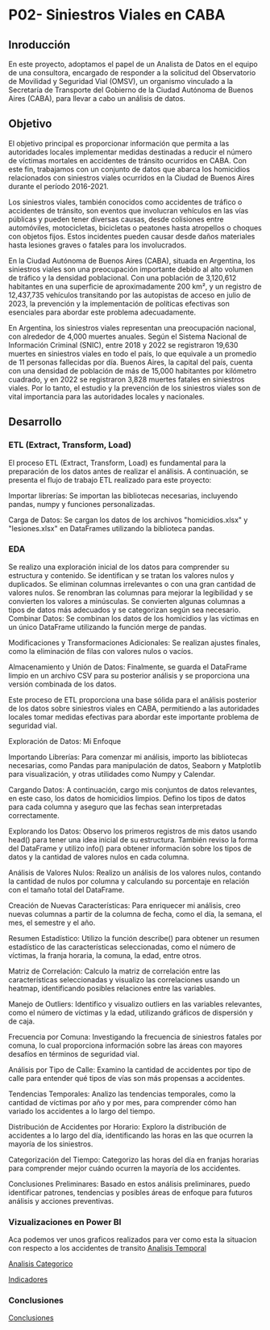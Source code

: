 
# P02- Siniestros Viales en CABA

## Inroducción

En este proyecto, adoptamos el papel de un Analista de Datos en el equipo de una consultora, encargado de responder a la solicitud del Observatorio de Movilidad y Seguridad Vial (OMSV), un organismo vinculado a la Secretaría de Transporte del Gobierno de la Ciudad Autónoma de Buenos Aires (CABA), para llevar a cabo un análisis de datos.

## Objetivo
El objetivo principal es proporcionar información que permita a las autoridades locales implementar medidas destinadas a reducir el número de víctimas mortales en accidentes de tránsito ocurridos en CABA. Con este fin, trabajamos con un conjunto de datos que abarca los homicidios relacionados con siniestros viales ocurridos en la Ciudad de Buenos Aires durante el período 2016-2021.

Los siniestros viales, también conocidos como accidentes de tráfico o accidentes de tránsito, son eventos que involucran vehículos en las vías públicas y pueden tener diversas causas, desde colisiones entre automóviles, motocicletas, bicicletas o peatones hasta atropellos o choques con objetos fijos. Estos incidentes pueden causar desde daños materiales hasta lesiones graves o fatales para los involucrados.

En la Ciudad Autónoma de Buenos Aires (CABA), situada en Argentina, los siniestros viales son una preocupación importante debido al alto volumen de tráfico y la densidad poblacional. Con una población de 3,120,612 habitantes en una superficie de aproximadamente 200 km², y un registro de 12,437,735 vehículos transitando por las autopistas de acceso en julio de 2023, la prevención y la implementación de políticas efectivas son esenciales para abordar este problema adecuadamente.

En Argentina, los siniestros viales representan una preocupación nacional, con alrededor de 4,000 muertes anuales. Según el Sistema Nacional de Información Criminal (SNIC), entre 2018 y 2022 se registraron 19,630 muertes en siniestros viales en todo el país, lo que equivale a un promedio de 11 personas fallecidas por día. Buenos Aires, la capital del país, cuenta con una densidad de población de más de 15,000 habitantes por kilómetro cuadrado, y en 2022 se registraron 3,828 muertes fatales en siniestros viales. Por lo tanto, el estudio y la prevención de los siniestros viales son de vital importancia para las autoridades locales y nacionales.

## Desarrollo

### ETL (Extract, Transform, Load)
El proceso ETL (Extract, Transform, Load) es fundamental para la preparación de los datos antes de realizar el análisis. A continuación, se presenta el flujo de trabajo ETL realizado para este proyecto:

Importar librerías: Se importan las bibliotecas necesarias, incluyendo pandas, numpy y funciones personalizadas.

Carga de Datos: Se cargan los datos de los archivos "homicidios.xlsx" y "lesiones.xlsx" en DataFrames utilizando la biblioteca pandas.

### EDA

Se realizo una exploración inicial de los datos para comprender su estructura y contenido.
Se identifican y se tratan los valores nulos y duplicados.
Se eliminan columnas irrelevantes o con una gran cantidad de valores nulos.
Se renombran las columnas para mejorar la legibilidad y se convierten los valores a minúsculas.
Se convierten algunas columnas a tipos de datos más adecuados y se categorizan según sea necesario.
Combinar Datos: Se combinan los datos de los homicidios y las víctimas en un único DataFrame utilizando la función merge de pandas.

Modificaciones y Transformaciones Adicionales: Se realizan ajustes finales, como la eliminación de filas con valores nulos o vacíos.

Almacenamiento y Unión de Datos: Finalmente, se guarda el DataFrame limpio en un archivo CSV para su posterior análisis y se proporciona una versión combinada de los datos.

Este proceso de ETL proporciona una base sólida para el análisis posterior de los datos sobre siniestros viales en CABA, permitiendo a las autoridades locales tomar medidas efectivas para abordar este importante problema de seguridad vial.

Exploración de Datos: Mi Enfoque

Importando Librerías: Para comenzar mi análisis, importo las bibliotecas necesarias, como Pandas para manipulación de datos, Seaborn y Matplotlib para visualización, y otras utilidades como Numpy y Calendar.

Cargando Datos: A continuación, cargo mis conjuntos de datos relevantes, en este caso, los datos de homicidios limpios. Defino los tipos de datos para cada columna y aseguro que las fechas sean interpretadas correctamente.

Explorando los Datos: Observo los primeros registros de mis datos usando head() para tener una idea inicial de su estructura. También reviso la forma del DataFrame y utilizo info() para obtener información sobre los tipos de datos y la cantidad de valores nulos en cada columna.

Análisis de Valores Nulos: Realizo un análisis de los valores nulos, contando la cantidad de nulos por columna y calculando su porcentaje en relación con el tamaño total del DataFrame.

Creación de Nuevas Características: Para enriquecer mi análisis, creo nuevas columnas a partir de la columna de fecha, como el día, la semana, el mes, el semestre y el año.

Resumen Estadístico: Utilizo la función describe() para obtener un resumen estadístico de las características seleccionadas, como el número de víctimas, la franja horaria, la comuna, la edad, entre otros.

Matriz de Correlación: Calculo la matriz de correlación entre las características seleccionadas y visualizo las correlaciones usando un heatmap, identificando posibles relaciones entre las variables.

Manejo de Outliers: Identifico y visualizo outliers en las variables relevantes, como el número de víctimas y la edad, utilizando gráficos de dispersión y de caja.

Frecuencia por Comuna: Investigando la frecuencia de siniestros fatales por comuna, lo cual proporciona información sobre las áreas con mayores desafíos en términos de seguridad vial.

Análisis por Tipo de Calle: Examino la cantidad de accidentes por tipo de calle para entender qué tipos de vías son más propensas a accidentes.

Tendencias Temporales: Analizo las tendencias temporales, como la cantidad de víctimas por año y por mes, para comprender cómo han variado los accidentes a lo largo del tiempo.

Distribución de Accidentes por Horario: Exploro la distribución de accidentes a lo largo del día, identificando las horas en las que ocurren la mayoría de los siniestros.

Categorización del Tiempo: Categorizo las horas del día en franjas horarias para comprender mejor cuándo ocurren la mayoría de los accidentes.

Conclusiones Preliminares: Basado en estos análisis preliminares, puedo identificar patrones, tendencias y posibles áreas de enfoque para futuros análisis y acciones preventivas.

### Vizualizaciones en Power BI

Aca podemos ver unos graficos realizados para ver como esta la situacion con respecto a los accidentes de transito
[Analisis Temporal]("https://github.com/Angeljs094/PI02-DA/blob/main/Imagenes/Analisis_Temporal.png")

[Analisis Categorico]("https://github.com/Angeljs094/PI02-DA/blob/main/Imagenes/Analisis_Categorico.png")

[Indicadores]("https://github.com/Angeljs094/PI02-DA/blob/main/Imagenes/Indicadores.png")

### Conclusiones

[Conclusiones]("https://github.com/Angeljs094/PI02-DA/blob/main/Imagenes/Conclusiones.png")
